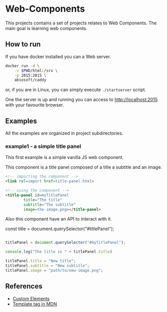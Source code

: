# Web-Components

This projects contains a set of projects relates to Web Components. The main goal is learning web components.


## How to run

If you have docker installed you can a Web server.

``` bash
docker run -d \
    -v $PWD/html:/srv \
    -p 2015:2015 \
    abiosoft/caddy
```

or, if you are in Linux, you can simply execute ```./startserver``` script.

One the server is up and running you can access to [http://localhost:2015](http://localhost:2015) with your favourite browser. 


## Examples

All the examples are organized in project subdirectories.

### example1 - a simple title panel 

This first example is a simple vanilla JS web component.

This component is a title panel composed of a title a subtitle and an image.

``` html
<!-- importing the component -->
<link rel=import href=title-panel.html>

<!-- using the component -->
<title-panel id=myTitlePanel
        title="The title" 
        subtitle="The subtitle"
        image=the-image.png></title-panel>
```

Also this component have an API to interact with it.

const title = document.querySelector("#titlePanel");

``` javascript

titlePanel = document.querySelector("#myTitlePanel");

console.log("The title is " + titlePanel.title)

titlePanel.title = "New title";
titlePanel.subtitle = "New subtitle";
titlePanel.image = "path/to/new-image.png";
```


## References

  - [Custom Elements](https://developers.google.com/web/fundamentals/architecture/building-components/customelements)
  - [Template tag in MDN](https://developer.mozilla.org/es/docs/Web/HTML/Elemento/template)
